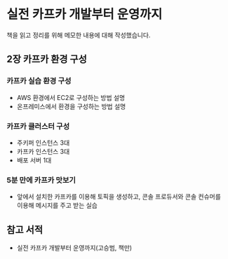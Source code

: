 # 실전 카프카 개발부터 운영까지
책을 읽고 정리를 위해 메모한 내용에 대해 작성했습니다.

## 2장 카프카 환경 구성

### 카프카 실습 환경 구성
- AWS 환경에서 EC2로 구성하는 방법 설명
- 온프레미스에서 환경을 구성하는 방법 설명

### 카프카 클러스터 구성
- 주키퍼 인스턴스 3대
- 카프카 인스턴스 3대
- 배포 서버 1대

### 5분 만에 카프카 맛보기
- 앞에서 설치한 카프카를 이용해 토픽을 생성하고, 콘솔 프로듀서와 콘솔 컨슈머를 이용해 메시지를 주고 받는 실습

## 참고 서적
- 실전 카프카 개발부터 운영까지(고승범, 책만)
